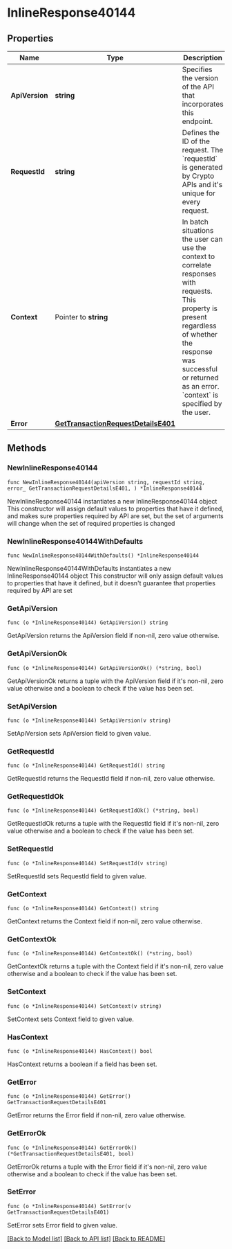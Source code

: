 # InlineResponse40144

## Properties

Name | Type | Description | Notes
------------ | ------------- | ------------- | -------------
**ApiVersion** | **string** | Specifies the version of the API that incorporates this endpoint. | 
**RequestId** | **string** | Defines the ID of the request. The &#x60;requestId&#x60; is generated by Crypto APIs and it&#39;s unique for every request. | 
**Context** | Pointer to **string** | In batch situations the user can use the context to correlate responses with requests. This property is present regardless of whether the response was successful or returned as an error. &#x60;context&#x60; is specified by the user. | [optional] 
**Error** | [**GetTransactionRequestDetailsE401**](GetTransactionRequestDetailsE401.md) |  | 

## Methods

### NewInlineResponse40144

`func NewInlineResponse40144(apiVersion string, requestId string, error_ GetTransactionRequestDetailsE401, ) *InlineResponse40144`

NewInlineResponse40144 instantiates a new InlineResponse40144 object
This constructor will assign default values to properties that have it defined,
and makes sure properties required by API are set, but the set of arguments
will change when the set of required properties is changed

### NewInlineResponse40144WithDefaults

`func NewInlineResponse40144WithDefaults() *InlineResponse40144`

NewInlineResponse40144WithDefaults instantiates a new InlineResponse40144 object
This constructor will only assign default values to properties that have it defined,
but it doesn't guarantee that properties required by API are set

### GetApiVersion

`func (o *InlineResponse40144) GetApiVersion() string`

GetApiVersion returns the ApiVersion field if non-nil, zero value otherwise.

### GetApiVersionOk

`func (o *InlineResponse40144) GetApiVersionOk() (*string, bool)`

GetApiVersionOk returns a tuple with the ApiVersion field if it's non-nil, zero value otherwise
and a boolean to check if the value has been set.

### SetApiVersion

`func (o *InlineResponse40144) SetApiVersion(v string)`

SetApiVersion sets ApiVersion field to given value.


### GetRequestId

`func (o *InlineResponse40144) GetRequestId() string`

GetRequestId returns the RequestId field if non-nil, zero value otherwise.

### GetRequestIdOk

`func (o *InlineResponse40144) GetRequestIdOk() (*string, bool)`

GetRequestIdOk returns a tuple with the RequestId field if it's non-nil, zero value otherwise
and a boolean to check if the value has been set.

### SetRequestId

`func (o *InlineResponse40144) SetRequestId(v string)`

SetRequestId sets RequestId field to given value.


### GetContext

`func (o *InlineResponse40144) GetContext() string`

GetContext returns the Context field if non-nil, zero value otherwise.

### GetContextOk

`func (o *InlineResponse40144) GetContextOk() (*string, bool)`

GetContextOk returns a tuple with the Context field if it's non-nil, zero value otherwise
and a boolean to check if the value has been set.

### SetContext

`func (o *InlineResponse40144) SetContext(v string)`

SetContext sets Context field to given value.

### HasContext

`func (o *InlineResponse40144) HasContext() bool`

HasContext returns a boolean if a field has been set.

### GetError

`func (o *InlineResponse40144) GetError() GetTransactionRequestDetailsE401`

GetError returns the Error field if non-nil, zero value otherwise.

### GetErrorOk

`func (o *InlineResponse40144) GetErrorOk() (*GetTransactionRequestDetailsE401, bool)`

GetErrorOk returns a tuple with the Error field if it's non-nil, zero value otherwise
and a boolean to check if the value has been set.

### SetError

`func (o *InlineResponse40144) SetError(v GetTransactionRequestDetailsE401)`

SetError sets Error field to given value.



[[Back to Model list]](../README.md#documentation-for-models) [[Back to API list]](../README.md#documentation-for-api-endpoints) [[Back to README]](../README.md)


